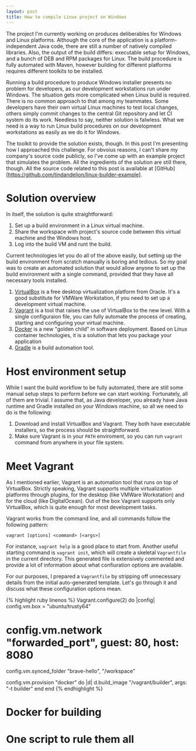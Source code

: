 ```yaml
---
layout: post
title: How to compile Linux project on Windows
---
```


The project I'm currently working on produces deliberables for Windows and Linux platforms. Although the core of the application is a platform-independent Java code, there are still a number of natively compiled libraries. Also, the output of the build differs: executable setup for Windows, and a bunch of DEB and RPM packages for Linux. The build procedure is fully automated with Maven, however building for different platforms requires different toolkits to be installed. 

Running a build procedure to produce Windows installer presents no problem for developers, as our development workstations run under Windows. The situation gets more complicated when Linux build is required. There is no common approach to that among my teammates. Some developers have their own virtual Linux machines to test local changes, others simply commit changes to the central Git repository and let CI system do its work. Needless to say, neither solution is falwless. What we need is a way to run Linux build procedures on our development workstations as easily as we do it for Windows.

The toolkit to provide the solution exists, though. In this post I'm presenting how I approached this challenge. 
For obvoius reasons, I can't share my company's source code publicly, so I've come up with an example project that simulates the problem. All the ingredients of the solution are still there, though. All the source code related to this post is available at [GitHub][https://github.com/tindandelion/linux-builder-example]. 

# Solution overview

In itself, the solution is quite straightforward:

1. Set up a build environment in a Linux virtual machine.
2. Share the workspace with project's source code between this virtual machine
and the Windows host.
3. Log into the build VM and runt the build.

Current technologies let you do all of the above easily, but setting up the
build environment from scratch manually is boring and tedious. So my goal was to
create an automated solution that would allow anyone to set up the build
environment with a single command, provided that they have all necessary tools
installed.

1. [VirtualBox][virtual-box] is a free desktop virtualization platform from
Oracle. It's a good substitute for VMWare Workstation, if you need to set up a
development virtual machine. 
2. [Vagrant][vagrant] is a tool that raises the use of VirtualBox to
the new level. With a single configuraion file, you can fully automate the
process of creating, starting and configuring your virtual machine.
3. [Docker][docker] is a new "golden child" in software deployment. Based on Linux
container technologies, it is a solution that lets you package your application
4. [Gradle][gradle] is a build automation tool.

[virtual-box]: https://www.virtualbox.org
[vagrant]: https://www.vagrantup.com
[docker]: https://www.docker.com
[gradle]: https://gradle.org

# Host environment setup

While I want the build workflow to be fully automated, there are still some
manual setup steps to perform before we can start working. Fortunately, all of
them are trivial. I assume that, as Java developer, you already have Java
runtime and Gradle installed on your Windows machine, so all we need to do is
the following:

1. Download and install VirtualBox and Vagrant. They both have executable
installers, so the process should be straightforward.
2. Make sure Vagrant is in your `PATH` enviroment, so you can run `vagrant`
command from anywhere in your file system.

# Meet Vagrant

As I mentioned earlier, Vagrant is an automation tool that runs on top of
VirtualBox. Strictly speaking, Vagrant supports multiple virtualization
platforms through plugins, for the desktop (like VMWare Workstation) and for the
cloud (like DigitalOcean). Out of the box Vagrant supports only VirtualBox,
which is quite enough for most development tasks.

Vagrant works from the command line, and all commands follow the following
pattern:

    vagrant [options] <command> [<args>]

For instance, `vagrant help` is a good place to start from. Another useful
starting command is `vagrant init`, which will create a skeletal `Vagrantfile`
in the current directory. This generated file is extensively commented and
provide a lot of information about what confiuration options are available.

For our purposes, I prepared a `Vagrantfile` by stripping off unnecessary
details from the initial auto-generated template. Let's go through it and
discuss what these configuration options mean.

{% highlight ruby linenos %}
Vagrant.configure(2) do |config|
  config.vm.box = "ubuntu/trusty64"

  # config.vm.network "forwarded_port", guest: 80, host: 8080
  config.vm.synced_folder "brave-hello", "/workspace"
 
  config.vm.provision "docker" do |d|
    d.build_image "/vagrant/builder", args: "-t builder"
  end
end
{% endhighlight %}  


# Docker for building

# One script to rule them all



